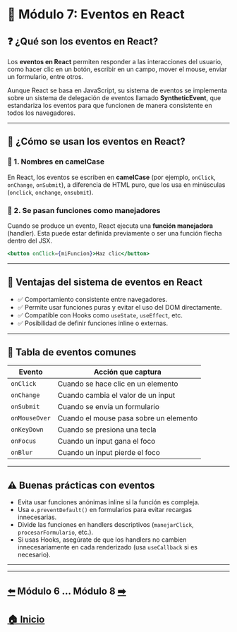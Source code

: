 # 📘 Módulo 7: Eventos en React

## ❓ ¿Qué son los eventos en React?

Los **eventos en React** permiten responder a las interacciones del usuario, como hacer clic en un botón, escribir en un campo, mover el mouse, enviar un formulario, entre otros.

Aunque React se basa en JavaScript, su sistema de eventos se implementa sobre un sistema de delegación de eventos llamado **SyntheticEvent**, que estandariza los eventos para que funcionen de manera consistente en todos los navegadores.

---

## 🔁 ¿Cómo se usan los eventos en React?

### 🔹 1. Nombres en camelCase

En React, los eventos se escriben en **camelCase** (por ejemplo, `onClick`, `onChange`, `onSubmit`), a diferencia de HTML puro, que los usa en minúsculas (`onclick`, `onchange`, `onsubmit`).

### 🔹 2. Se pasan funciones como manejadores

Cuando se produce un evento, React ejecuta una **función manejadora** (handler). Esta puede estar definida previamente o ser una función flecha dentro del JSX.

```jsx
<button onClick={miFuncion}>Haz clic</button>
```

---

## 🧠 Ventajas del sistema de eventos en React

- ✅ Comportamiento consistente entre navegadores.
- ✅ Permite usar funciones puras y evitar el uso del DOM directamente.
- ✅ Compatible con Hooks como `useState`, `useEffect`, etc.
- ✅ Posibilidad de definir funciones inline o externas.

---

## 🔄 Tabla de eventos comunes

| Evento        | Acción que captura                         |
|---------------|--------------------------------------------|
| `onClick`     | Cuando se hace clic en un elemento         |
| `onChange`    | Cuando cambia el valor de un input         |
| `onSubmit`    | Cuando se envía un formulario              |
| `onMouseOver` | Cuando el mouse pasa sobre un elemento     |
| `onKeyDown`   | Cuando se presiona una tecla               |
| `onFocus`     | Cuando un input gana el foco               |
| `onBlur`      | Cuando un input pierde el foco             |

---

## ⚠️ Buenas prácticas con eventos

- Evita usar funciones anónimas inline si la función es compleja.
- Usa `e.preventDefault()` en formularios para evitar recargas innecesarias.
- Divide las funciones en handlers descriptivos (`manejarClick`, `procesarFormulario`, etc.).
- Si usas Hooks, asegúrate de que los handlers no cambien innecesariamente en cada renderizado (usa `useCallback` si es necesario).

---

---

## [⬅️](../Modulo_6:_Estado_con_useStates/Modulo_6.md) Módulo 6 ... Módulo 8 [➡️](../Modulo_8:_useEffect_–_Ciclo_de_vida_y_efectos_secundarios/Modulo_8.md)

## [🏠 Inicio](../README.md)
